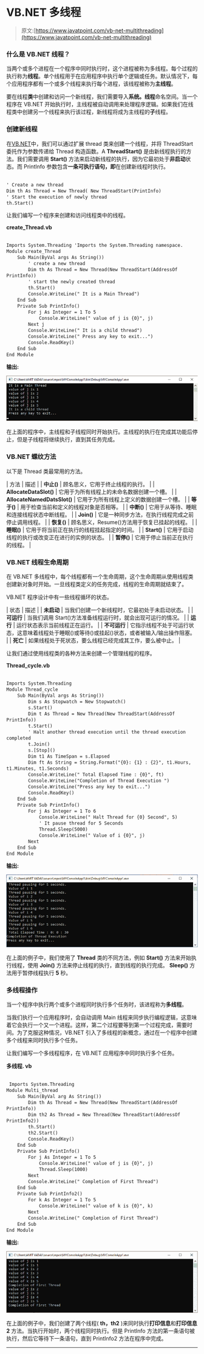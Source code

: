 # VB.NET 多线程

> 原文:[https://www.javatpoint.com/vb-net-multithreading](https://www.javatpoint.com/vb-net-multithreading)

### 什么是 VB.NET 线程？

当两个或多个进程在一个程序中同时执行时，这个进程被称为多线程。每个过程的执行称为**线程**。单个线程用于在应用程序中执行单个逻辑或任务。默认情况下，每个应用程序都有一个或多个线程来执行每个进程，该线程被称为**主线程**。

要在线程**类**中创建和访问一个新线程，我们需要导入**系统。线程**命名空间。当一个程序在 VB.NET 开始执行时，主线程被自动调用来处理程序逻辑。如果我们在线程类中创建另一个线程来执行该过程，新线程将成为主线程的**子**线程。

### 创建新线程

在[VB.NET](https://www.javatpoint.com/vb-net)中，我们可以通过扩展 thread 类来创建一个线程，并将 ThreadStart 委托作为参数传递给 Thread 构造函数。A **ThreadStart()** 是由新线程执行的方法。我们需要调用 **Start()** 方法来启动新线程的执行，因为它最初处于**非启动**状态。而 PrintInfo 参数包含**一条可执行语句，即**在创建新线程时执行。

```

' Create a new thread
Dim th As Thread = New Thread( New ThreadStart(PrintInfo)
' Start the execution of newly thread
th.Start()  

```

让我们编写一个程序来创建和访问线程类中的线程。

**create_Thread.vb**

```

Imports System.Threading 'Imports the System.Threading namespace. 
Module create_Thread
    Sub Main(ByVal args As String())
        ' create a new thread 
        Dim th As Thread = New Thread(New ThreadStart(AddressOf PrintInfo))
        ' start the newly created thread
        th.Start()
        Console.WriteLine(" It is a Main Thread")
    End Sub
    Private Sub PrintInfo()
        For j As Integer = 1 To 5
            Console.WriteLine(" value of j is {0}", j)
        Next j
        Console.WriteLine(" It is a child thread")
        Console.WriteLine(" Press any key to exit...")
        Console.ReadKey()
    End Sub
End Module

```

**输出:**

![VB.NET Multithreading](img/5c5cc3f8715abe5b69a950a0ab91a6cc.png)

在上面的程序中，主线程和子线程同时开始执行。主线程的执行在完成其功能后停止，但是子线程将继续执行，直到其任务完成。

### VB.NET 螺纹方法

以下是 Thread 类最常用的方法。

| 方法 | 描述 |
| **中止()** | 顾名思义，它用于终止线程的执行。 |
| **AllocateDataSlot()** | 它用于为所有线程上的未命名数据创建一个槽。 |
| **AllocateNamedDatsSlot()** | 它用于为所有线程上定义的数据创建一个槽。 |
| **等于()** | 用于检查当前和定义的线程对象是否相等。 |
| **中断()** | 它用于从等待、睡眠和连接线程状态中断线程。 |
| **Join()** | 它是一种同步方法，在执行线程完成之前停止调用线程。 |
| **恢复()** | 顾名思义，Resume()方法用于恢复已挂起的线程。 |
| **睡眠()** | 它用于将当前正在执行的线程挂起指定的时间。 |
| **Start()** | 它用于启动线程的执行或改变正在进行的实例的状态。 |
| **暂停()** | 它用于停止当前正在执行的线程。 |

### VB.NET 线程生命周期

在 VB.NET 多线程中，每个线程都有一个生命周期，这个生命周期从使用线程类创建新对象时开始。一旦线程类定义的任务完成，线程的生命周期就结束了。

VB.NET 程序设计中有一些线程循环的状态。

| 状态 | 描述 |
| **未启动** | 当我们创建一个新线程时，它最初处于未启动状态。 |
| **可运行** | 当我们调用 Start()方法准备线程运行时，就会出现可运行的情况。 |
| **运行** | 运行状态表示当前线程正在运行。 |
| **不可运行** | 它指示线程不处于可运行状态，这意味着线程处于睡眠()或等待()或挂起()状态，或者被输入/输出操作阻塞。 |
| **死亡** | 如果线程处于死状态，要么线程已经完成其工作，要么被中止。 |

让我们通过使用线程类的各种方法来创建一个管理线程的程序。

**Thread_cycle.vb**

```

Imports System.Threading
Module Thread_cycle
    Sub Main(ByVal args As String())
        Dim s As Stopwatch = New Stopwatch()
        s.Start()
        Dim t As Thread = New Thread(New ThreadStart(AddressOf PrintInfo))
        t.Start()
        ' Halt another thread execution until the thread execution completed
        t.Join()
        s.[Stop]()
        Dim t1 As TimeSpan = s.Elapsed
        Dim ft As String = String.Format("{0}: {1} : {2}", t1.Hours, t1.Minutes, t1.Seconds)
        Console.WriteLine(" Total Elapsed Time : {0}", ft)
        Console.WriteLine("Completion of Thread Execution ")
        Console.WriteLine("Press any key to exit...")
        Console.ReadKey()
    End Sub
    Private Sub PrintInfo()
        For j As Integer = 1 To 6
            Console.WriteLine(" Halt Thread for {0} Second", 5)
            ' It pause thread for 5 Seconds
            Thread.Sleep(5000)
            Console.WriteLine(" Value of i {0}", j)
        Next
    End Sub
End Module

```

**输出:**

![VB.NET Multithreading](img/d2523040faea4e21d79cc94b6c5f5e3a.png)

在上面的例子中，我们使用了 **Thread** 类的不同方法，例如 **Start()** 方法来开始执行线程，使用 **Join()** 方法来停止线程的执行，直到线程的执行完成。 **Sleep()** 方法用于暂停线程执行 **5** 秒。

### 多线程操作

当一个程序中执行两个或多个进程同时执行多个任务时，该进程称为**多线程**。

当我们执行一个应用程序时，会自动调用 Main 线程来同步执行编程逻辑，这意味着它会执行一个又一个进程。这样，第二个过程要等到第一个过程完成，需要时间。为了克服这种情况，VB.NET 引入了多线程的新概念，通过在一个程序中创建多个线程来同时执行多个任务。

让我们编写一个多线程程序，在 VB.NET 应用程序中同时执行多个任务。

**多线程. vb**

```

 Imports System.Threading
Module Multi_thread
    Sub Main(ByVal arg As String())
        Dim th As Thread = New Thread(New ThreadStart(AddressOf PrintInfo))
        Dim th2 As Thread = New Thread(New ThreadStart(AddressOf PrintInfo2))
        th.Start()
        th2.Start()
        Console.ReadKey()
    End Sub
    Private Sub PrintInfo()
        For j As Integer = 1 To 5
            Console.WriteLine(" value of j is {0}", j)
            Thread.Sleep(1000)
        Next
        Console.WriteLine(" Completion of First Thread")
    End Sub
    Private Sub PrintInfo2()
        For k As Integer = 1 To 5
            Console.WriteLine(" value of k is {0}", k)
        Next
        Console.WriteLine(" Completion of First Thread")
    End Sub
End Module

```

**输出:**

![VB.NET Multithreading](img/ff5c7f2d641255756b9a99dd32f1cc67.png)

在上面的例子中，我们创建了两个线程( **th，th2** )来同时执行**打印信息**和**打印信息 2** 方法。当执行开始时，两个线程同时执行。但是 PrintInfo 方法的第一条语句被执行，然后它等待下一条语句，直到 PrintInfo2 方法在程序中完成。

* * *